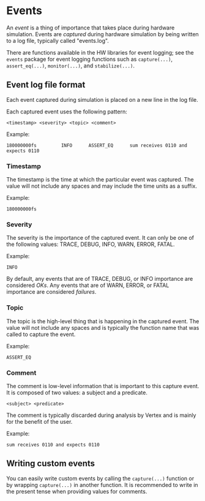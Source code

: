 # Events

An _event_ is a thing of importance that takes place during hardware simulation. Events are _captured_ during hardware simulation by being written to a log file, typically called "events.log".

There are functions available in the HW libraries for event logging; see the `events` package for event logging functions such as `capture(...)`, `assert_eq(...)`, `monitor(...)`, and `stabilize(...)`.

## Event log file format

Each event captured during simulation is placed on a new line in the log file. 

Each captured event uses the following pattern:

```
<timestamp> <severity> <topic> <comment>
```

Example:
```
180000000fs         INFO      ASSERT_EQ      sum receives 0110 and expects 0110
```

### Timestamp

The timestamp is the time at which the particular event was captured. The value will not include any spaces and may include the time units as a suffix.

Example:
```
180000000fs
```

### Severity

The severity is the importance of the captured event. It can only be one of the following values: TRACE, DEBUG, INFO, WARN, ERROR, FATAL.

Example:
```
INFO
```

By default, any events that are of TRACE, DEBUG, or INFO importance are considered _OKs_. Any events that are of WARN, ERROR, or FATAL importance are considered _failures_.

### Topic

The topic is the high-level thing that is happening in the captured event. The value will not include any spaces and is typically the function name that was called to capture the event.

Example:
```
ASSERT_EQ
```

### Comment

The comment is low-level information that is important to this capture event. It is composed of two values: a subject and a predicate. 

```
<subject> <predicate>
```

The comment is typically discarded during analysis by Vertex and is mainly for the benefit of the user.

Example:
```
sum receives 0110 and expects 0110
```

## Writing custom events

You can easily write custom events by calling the `capture(...)` function or by wrapping `capture(...)` in another function. It is recommended to write in the present tense when providing values for comments.
